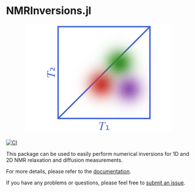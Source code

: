 # NMRInversions.jl
<p align="center">
    <img width=400 src="./logo/logo.svg"/>
</p>

[![CI](https://github.com/arismavridis/NMRInversions.jl/actions/workflows/CI.yml/badge.svg)](https://github.com/arismavridis/NMRInversions.jl/actions/workflows/CI.yml)


This package can be used to easily perform numerical inversions for 1D and 2D NMR relaxation and diffusion measurements.

For more details, please refer to the [documentation](https://aris-mav.github.io/NMRInversions.jl).

If you have any problems or questions, please feel free to [submit an issue](https://github.com/arismavridis/NMRInversions.jl/issues).
